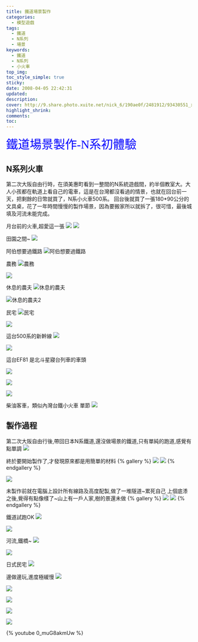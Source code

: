 ```yaml
---
title: 鐵道場景製作
categories:
  - 模型遊戲
tags:
  - 鐵道
  - N系列
  - 場景
keywords:
  - 鐵道
  - N系列
  - 小火車
top_img:
toc_style_simple: true
sticky: 
date: 2008-04-05 22:42:31
updated:
description:
cover: http://9.share.photo.xuite.net/nick_6/190ae0f/2481912/93430551_x.jpg
highlight_shrink:
comments:
toc:
---
```


<font face="標楷體" color="blue" size="6px">鐵道場景製作-N系初體驗</font>

## **N系列火車**

第二次大阪自由行時，在須美惠町看到一整間的N系統遊戲間，約半個教室大。大人小孩都在軌道上看自己的電車，這是在台灣都沒看過的情景，也就在回台前一天，把剩餘的日幣就買了，N系小火車500系。
回台後就買了一張180*90公分的文具桌，花了一年時間慢慢的製作場景，因為要搬家所以就拆了，很可惜，最後城填及河流未能完成。

月台前的火車,超愛這一張
![](https://lh3.googleusercontent.com/pw/AP1GczObWXyvoGzb_VFLp902CrUFc3TL-kFK6tRnL3l1O1UdmD6bMGYF5HKjMqvlo0BrDetAdTUvQyXuA0KcrcNjK2MGMFARZ_OFS2FQj09gfgsvEDPP3Dt1LjKtmGEwxJE7SGyk59SrElFE1Y73vECOLeKFNg=w1024-h768)
![](https://lh3.googleusercontent.com/pw/AP1GczNwR_cfBVabqFuumB7Hbf80OMRr0BK7YcUPMffGyDR8aIQ69QSP5A1C_1iWZcLFEaQcvwvzI6ab7q14Woz9sn0A40GKIZzxto9DeGWGgSHRaYvoDpERYNCsupJi6Yat_b1k3DDIshcIGb4qiMTX7NdJrw=w1368-h1026)

田園之間~
![](https://lh3.googleusercontent.com/pw/AP1GczO6udk5quByx7nFDs2izXXWbxhBxNvIQBEPklkrRXG40Ct602Y60-_TrhsqNso2L602qN5MiAouOstic1FcEHNp1UXA1cP25IR1tUUpEC4P6pChOJwoDfzc07qHMg3B8GifGqVGXIjoEeIV3c4nUAQ9Qg=w1920-h1080)

阿伯想要過鐵路
![阿伯想要過鐵路](https://lh3.googleusercontent.com/pw/AP1GczNnp3GnyfC137EPzKk28WvZthLZf6zPn6gw_ODQbp_089eTzxiCbakRQ2_4xP6toKztsfNXvod9SenjaRE6QtIWQVFMTtQYjYSK4-G9sZdfO1xInga9ufe-kH-MfRco4GGXcebDJUGNeQDP8Tqzl3R8NA=w1920-h1080)

農務
![農務](https://lh3.googleusercontent.com/pw/AP1GczPzuz-nvh55_nrzTZ_qELuvoWlfRGP-YYBN-k6Km49J_YYtoEeaPOPtHmN6TsuYtLWi5YA-GgW5Lk8M_r-r8jp3w8osX2fYDy_AGsbhGHnENMmmeYgBmJE5FaqFAsx_Yk2HOQSuwOX4cNt2twU_DxjTdQ=w1368-h1026)

![](https://lh3.googleusercontent.com/pw/AP1GczMsJyvz2oKmJqUZfw_ZQcRDfP7IECvdqPLhRHLVhuGLtQnHI5I-Y_VuTm10NjR93SvXmjdgx7re5dRkjYAtH_exDSdutncl3-iZFoJUcelp_I5kAEutFXyKoJBoRyvFqV27EIVZlt85oJTGbN4LWWnQcg=w1368-h1026)

休息的農夫
![休息的農夫](https://lh3.googleusercontent.com/pw/AP1GczOULfvlOF4GIV2m_BBbdpiOi3B2yQQgK1SMtvPKOq5mA70fmmR4I1Yl6ObapCjH09orGCAc1biDafXjab4fTP5hMFIgRIOy4D3QUVJfIYHjbmFPxs8zzPCCr2VtQL6UQof0NpJDR4YcjS18cfSc1s2DDA=w1368-h1026)

![休息的農夫2](https://lh3.googleusercontent.com/pw/AP1GczMyQQ7oANFwVnRGAKKR9mIMFQKlHvhVGjtVRsXq8S2e2XEm8j6MaIUu329ScI890D6DgWHZKlPn2UlKo34eYyKX6Xe6hjtmTAMU1SHCcOgEOBjnf9_0hxEPfYy_d-DmFH2jiNJ-37i_PI47ToqDNVdpHA=w1368-h1026)

民宅
![民宅](https://lh3.googleusercontent.com/pw/AP1GczOv9Gw_6x7hCUJJlekvE7Fb6FlkjkaHKGeoZhS7ENJPk3oN3GZSkJ-RyzJWEEVD7XJd3gPxWmaGt3gAZQMRyMVRZ6FY-RrgKjib_HeRriBQXzdAue8HjLEB5eaLXcd2EloHu0udgKa_DKLJ1WK7JSuzSw=w1368-h1026)

![](https://lh3.googleusercontent.com/pw/AP1GczPiWPkZVNFR6MEf4R_cWSDWSbTZBJ3DQIRDUILlJhiMhH8zS417vkAVB3vUzAODscHANL70wD7HTJ8sQ4FFRTDp6g5YtFdDep0y1lYWCg-YVXNxUdv3KiS0on56GgD7YtOkHnipsEg0huhurBj4rFC88A=w1368-h1026)

這台500系的新幹線
![](https://lh3.googleusercontent.com/pw/AP1GczMA-MMAQV24k0jLdMF8u7W8EqOOWP6zeKY2ebfGZQVtM8bo1vf4kv422QlRKzXGTlgftnMkqBYD2GVI5LRVtVeeLySJTX9utJrsNXkfpeHTibiFVjSpkifReN0tYGcUsDAByV7VnSS_IHD-4NW1K8HN4A=w1368-h1026)

![](https://lh3.googleusercontent.com/pw/AP1GczN8tQ7Ks9FuENZueAg1VpXfP2IueSAU8h2CgZ1g7cPBBczGoAv20x_aYgDT7i2an22ALACO734wMo53eqitRviW6kwuQxd_2OL89L3Ac0rfNxKWceqOQFszaSRY0FaApEMOCvRzq_mzNc4tz0sUIeRitg=w1368-h1026)

這台EF81 是北斗星寢台列車的車頭

![](https://lh3.googleusercontent.com/pw/AP1GczM7DABeVYvADT9UHeKw-57FVxGwQQUVD6sS9Vi1qCeMHuHJiuvy1eutH5dOeKs0P0FfyEara29DRJok7wH_zsQIOHi-GdX7avbpHw6kmgEXaDEzGRm9eUWqkPl8AywW-8zHJg1JD9_LZ-2BRJQ_X0nQZQ=w1368-h1026)

![](https://lh3.googleusercontent.com/pw/AP1GczM6WqjHdycIRFr-YGJI7enq6d5hv95Uh5ve7PKrHGmIGb0fEq71j-i-NtTt7W43m1OWDdbDGr_J25mvWHUMvf_d_TnsxI63rAuYH-q15LW-W1iJtmiVEChj80uij2diCRGGzY2eQBRqFQZ7wUO9NpoFxQ=w1024-h768)

![](https://lh3.googleusercontent.com/pw/AP1GczNdYEgiG7h1cHXSidCSAM4nQM_Z-m4GL3xBjJGG6Xr6XeF1Jjz9d0nVGVfKVHcjdf2uInTQ5SKza41-r7ZWh-L4PvyvxEx_BWcRRM8I2t9vlgSWL8vphxWAaX2bNvimjCZZeGA-oy55PbvNdmZyC7VFfw=w1368-h1026)

柴油客車，類似內灣台鐵小火車 單節
![](https://lh3.googleusercontent.com/pw/AP1GczOn6I-lhp_hyiov-ZtDjqBqnEGVC66RlMqSegNe5cvB0vkkp_5F7Zj28yJC9bqUBg4S7y_KSXiy6ZZcRJE9b_jzhzL9xjehLWuZ-ejN-NEQDf66NJXQO-G1JyhseRNC_auoXpX96m5vD7ObjrAR2Og88Q=w1368-h1026)

## **製作過程**

第二次大阪自由行後,帶回日本N系鐵道,還沒做場景的鐵道,只有單純的跑道,感覺有點單調
![](https://lh3.googleusercontent.com/pw/AP1GczPpzBXt3_rd1RbdSeMDt-FbCBbqAEJZ4x7gbeE0-Gv5Q8vM3kmLTkn91avlGBkaDO6WmOi-FYuAWgLSp6CoSsoaptTUuJprU5nLcisHOR_hT2HW9yKZI9ZjwedWNzd-ed7EUOYMuzCaHDGkgVklRL-XTQ=w1368-h1026)

終於要開始製作了,才發現原來都是用簡單的材料
{% gallery %}
![](https://lh3.googleusercontent.com/pw/AP1GczM8wLgGH1z9ZEt7RW0PFwb8zzPmWErFNTckBOqIm9FpH-4b-DBsYRApCdOrRZlrJeWviqnfB_f58vzwyufewORbq06Jl7dUmWpS02jSgrvnFaSZiJWU1OptmKLYUyr3cfyavY8ZXT1cyYX68U93KX3y9w=w1368-h1026)
![](https://lh3.googleusercontent.com/pw/AP1GczPn5D2kq6MVJv1BcY8qrqmkI4bAP7XM8qvrq7tzLc2ojhE08ARwFtjn_4yswZypnPEd5OWQFwrazjxcJcy0hv0hfVxwfpLwp6dl5TMUerYgK-phEwa0hifnwBgBIQJMYAu6DQCD-nlYvA0VqKqL3iETfQ=w1368-h1026)
{% endgallery %}

![](https://lh3.googleusercontent.com/pw/AP1GczO0GOGQfWMUYJs8FnFzh6UKbpvf-mFZDRX8IrkTcnZnDXI7gnDlQ0igU9tQjJCM_zHyTWFrvWCBzGoJIwVUuvcmPojB1yOeb-IeZlx1Y_HP0VXVs9t3ti1AZSBH-5e3riItChP1O3fSGHUe9oEgPDXOsQ=w1368-h1026)

未製作前就在電腦上設計所有線路及高度配製,做了一堆隧道~累死自己
上個底潻之後,覺得有點像樣了~山上有一戶人家,樹的景還未做
{% gallery %}
![](https://lh3.googleusercontent.com/pw/AP1GczO9zmEZQvut8tNSMO1uxOlWBwqhEtvsVWakEfZFnribO2U1g8wxxXiQPlu_5qsY--7do_W-Kps7FNrQfgDaYx-fvjimvs4SsMtL2zNJRZgYcShNBsTE_wdF3fmmA1Zyvnxx6Q6ZQO06cCVP5ndg_sJjBg=w1368-h1026)
![](https://lh3.googleusercontent.com/pw/AP1GczN-BFC82G-YLMqjUjfUC6N_C7BVJliyHhqwz1pA9v0p6q4sy6aZWF3MSHl7KJ3FKJ7Qv0MP2Fn7MqvpbceUHokbsMiEgwbrKy5jTQlDiGqw3I4dwONrwDaNipSimOhdfmdgL388-ap6LR6IZt2l2R7sdg=w1368-h1026)
{% endgallery %}

鐵道試跑OK
![](https://lh3.googleusercontent.com/pw/AP1GczM1F-TknOtM1vEAwHNWTp5U8S4gItwaJQFJ6Uxgj1FGmXohtssQjeAnFzTTNVc7tWwdTMZmL08iCN2xMNlL4g-iLslvwjSnD7e_HWYg5Q-rMiD6q9KFney3XGd6qIQSAHoXNykzAUy7q6wb8qf96oneRw=w1368-h1026)

![](https://lh3.googleusercontent.com/pw/AP1GczORS05C92Rxj2zTfrZgbHPxlPQD3DpHhEi_vQy58ldp5vZC6LSyF-95a-8Vu1aivFIkjEyTQex1jrS6uzHa6yGInQnKRWyiOAWLr90Is5DuTHqde34-t3qNt0GHOSv_UasNS6qVGVMB1a7Okm9YSr3ZYQ=w1368-h1026)

河流,鐵橋~
![](https://lh3.googleusercontent.com/pw/AP1GczMV0ccKmWPa27E2-T8NvAEz3TQA2jQSweRFfxCGzxcIErP7rhjjfTnxCVWBxCE6NcNHuMKGtBhg4RtlWzKNLLva91EVv1AMtfAO92VZ8SAG4ItxJFuiOMg_dtygSUIMJJa2St6ZKKtSp6q_5rHJYKN7WQ=w1280-h768)

![](https://lh3.googleusercontent.com/pw/AP1GczPjkGnAxp8VZBg3jjt4ceCYJgt96fQ7ge32f1r7vC2mNSd7_C6rZEMD1OhQblm6ooOectNfOqbB4D2QnVecy74Aw-7THsYXf8biJAU67xXrxavWRb5QHAjRT_tqZ0b9vxKSKTR6oTqmTdY3iNq77J0aQQ=w1280-h768)

日式民宅
![](https://lh3.googleusercontent.com/pw/AP1GczPMLxBBra5hMZ4q4NKX9NDV0mG92kFxfov5GJdpLKaXAmfitIoNcexgy6iUxdbbaK1cnVptv607EwTAfHXmBWjf5UINEpTRtpFBK1XeqdxPBaROW6-YtkE9V9k5lFOK9x4VqHIlPyhnraLVv9FFXlp5hw=w1280-h768)

邊做邊玩,進度極緩慢
![](https://lh3.googleusercontent.com/pw/AP1GczMRC_a4YL6hs-JiQLw0_Z32azzMpqgAfeo9XkSGyQxz4Noi8oBZuk_g1mrTbv50DnxtPPdbgLIIGgDJKuBg_5sKl3smpYq-GJflgIh7sLSRGj561ETgsvsdhZnVAieOiHvhlVZnYyDodlA6onP2pqbUwQ=w1280-h768)

![](https://lh3.googleusercontent.com/pw/AP1GczN6sASpz-dON0_x_NsV60R4kYjGi2iJmOwqM4GENb75kS5-h-MrYauAOcwrFa6ELIeFFDQSix3WZWbotxuxmocQMf1DJKAkq2SvcOCqZkfvQlB8FxXOghWDlpL1M0R_kn-dH-Fruu_Y2yNVaRTXZluU5A=w1280-h768)

![](https://lh3.googleusercontent.com/pw/AP1GczPwqAdK6-IxOwxRxm8iZTpn3j1KeqHctZhreJXLV9dqrzMqLeH9_Bkuewaom81MYLgnTNikFf46i_C6LqiaekZ0DQwpPVuHtHAO2RRxFVtZZYPAy04FnaLuq8UehbgQCpY33hfeg8wKcMPOeqnpgiBl4Q=w1280-h768)

![](https://lh3.googleusercontent.com/pw/AP1GczNAeARk0kVAwW23_snw0f1F10MuyyEbxBq_zjgjGGvEuATazLxIq-Zqp7dvTCn4pS-nLKg2JiGEQsLZPUy1EAKJCP5sDuYXAfweWopZQI-MtwhrIahZC81pFU-wXqUNBGX7RkLDRtGzCtd4rtyg6Xc5Fw=w1280-h768)

![](https://lh3.googleusercontent.com/pw/AP1GczPxMUdft0_SMLNejgDI48Q3EApZ-PdZLjRR2Feuts--cRkO4fAFDthE-0jqohPAGP-7ux4a8Bmjg-iGKuSl-VWP59x6WnZRSDeO7KbSyXcvtwuvrFkLnzxEtZ_YMgkipNktxSf7BGTPZPh4TsnxrWotqA=w1280-h768)

{% youtube 0_muG8akmUw %}
